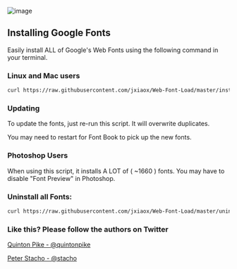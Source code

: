 
![image](splash.png)


## Installing Google Fonts

Easily install ALL of Google's Web Fonts using the following command in your terminal.

### Linux and Mac users

```bash
curl https://raw.githubusercontent.com/jxiaox/Web-Font-Load/master/install.sh | bash
```

### Updating

To update the fonts, just re-run this script. It will overwrite duplicates.

You may need to restart for Font Book to pick up the new fonts.

### Photoshop Users

When using this script, it installs A LOT of ( ~1660 ) fonts. You may have to disable "Font Preview" in Photoshop.

### Uninstall all Fonts:

``` bash
curl https://raw.githubusercontent.com/jxiaox/Web-Font-Load/master/uninstall.sh | bash
```

### Like this? Please follow the authors on Twitter

[Quinton Pike - @quintonpike](https://twitter.com/QuintonPike)

[Peter Stacho - @stacho](https://twitter.com/stacho)
